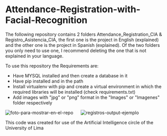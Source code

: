 # Attendance-Registration-with-Facial-Recognition

The following repository contains 2 folders Attendance_Registration_CIA & Registro_Asistencia_CIA, the first one is the project in English (explained) and the other one is the project in Spanish (explained).
Of the two folders you only need to use one, I recommend deleting the one that is not explained in your language.

To use this repository the Requirements are:

- Have MYSQL installed and then create a database in it
- Have pip installed and in the path
- Install virtualenv with pip and create a virtual environment in which the required libraries will be installed (check requirements.txt)
- Add images with "jpg" or "png" format in the "Images" or "Imagenes" folder respectively

<p>
  <img src="https://i.ibb.co/m4fK0k0/foto-para-mostrar-en-el-repo.png" alt="foto-para-mostrar-en-el-repo" style="width: auto; max-width: 45%; height: auto; margin-right: 10px;" />
  <img src="https://i.ibb.co/RzVTD2T/registros-output-ejemplo.png" alt="registros-output-ejemplo" style="width: auto; max-width: 45%; height: auto; margin-left: 10px;" />
</p>


This code was created for use of the Artificial Intelligence circle of the University of Lima
